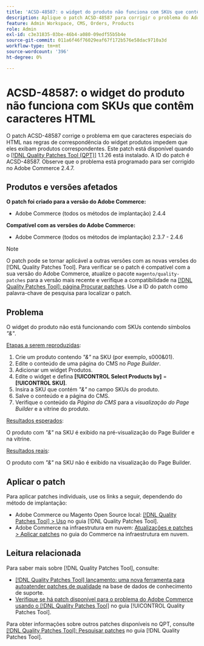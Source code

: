 ```yaml
---
title: 'ACSD-48587: o widget do produto não funciona com SKUs que contêm caracteres HTML'
description: Aplique o patch ACSD-48587 para corrigir o problema do Adobe Commerce em que caracteres especiais do HTML nas regras de correspondência do widget produtos impedem que eles exibam produtos correspondentes.
feature: Admin Workspace, CMS, Orders, Products
role: Admin
exl-id: c3e31835-03be-46b4-a080-09edf55b5b4e
source-git-commit: 011a6f46f76029eaf67f172b576e58dac9710a3d
workflow-type: tm+mt
source-wordcount: '396'
ht-degree: 0%

---
```


# ACSD-48587: o widget do produto não funciona com SKUs que contêm caracteres HTML

O patch ACSD-48587 corrige o problema em que caracteres especiais do HTML nas regras de correspondência do widget produtos impedem que eles exibam produtos correspondentes. Este patch está disponível quando o [[!DNL Quality Patches Tool (QPT)]](https://experienceleague.adobe.com/pt-br/docs/commerce-operations/tools/quality-patches-tool/quality-patches-tool-to-self-serve-quality-patches) 1.1.26 está instalado. A ID do patch é ACSD-48587. Observe que o problema está programado para ser corrigido no Adobe Commerce 2.4.7.

## Produtos e versões afetados

**O patch foi criado para a versão do Adobe Commerce:**

* Adobe Commerce (todos os métodos de implantação) 2.4.4

**Compatível com as versões do Adobe Commerce:**

* Adobe Commerce (todos os métodos de implantação) 2.3.7 - 2.4.6

>[!NOTE]
>
>O patch pode se tornar aplicável a outras versões com as novas versões do [!DNL Quality Patches Tool]. Para verificar se o patch é compatível com a sua versão do Adobe Commerce, atualize o pacote `magento/quality-patches` para a versão mais recente e verifique a compatibilidade na [[!DNL Quality Patches Tool]: página Procurar patches](https://experienceleague.adobe.com/tools/commerce-quality-patches/index.html?lang=pt-BR). Use a ID do patch como palavra-chave de pesquisa para localizar o patch.

## Problema

O widget do produto não está funcionando com SKUs contendo símbolos *&quot;&amp;&quot;*.

<u>Etapas a serem reproduzidas</u>:

1. Crie um produto contendo *&quot;&amp;&quot;* na SKU (por exemplo, s000&amp;01).
1. Edite o conteúdo de uma página do CMS no *Page Builder*.
1. Adicionar um widget Produtos.
1. Edite o widget e defina **[!UICONTROL Select Products by]** = **[!UICONTROL SKU]**.
1. Insira a SKU que contém *&quot;&amp;&quot;* no campo SKUs do produto.
1. Salve o conteúdo e a página do CMS.
1. Verifique o conteúdo da *Página do CMS* para a *visualização do Page Builder* e a vitrine do produto.

<u>Resultados esperados</u>:

O produto com *&quot;&amp;&quot;* na SKU é exibido na pré-visualização do Page Builder e na vitrine.

<u>Resultados reais</u>:

O produto com *&quot;&amp;&quot;* na SKU não é exibido na visualização do Page Builder.

## Aplicar o patch

Para aplicar patches individuais, use os links a seguir, dependendo do método de implantação:

* Adobe Commerce ou Magento Open Source local: [[!DNL Quality Patches Tool] > Uso](/help/tools/quality-patches-tool/usage.md) no guia [!DNL Quality Patches Tool].
* Adobe Commerce na infraestrutura em nuvem: [Atualizações e patches > Aplicar patches](https://experienceleague.adobe.com/docs/commerce-cloud-service/user-guide/develop/upgrade/apply-patches.html?lang=pt-BR) no guia do Commerce na infraestrutura em nuvem.

## Leitura relacionada

Para saber mais sobre [!DNL Quality Patches Tool], consulte:

* [[!DNL Quality Patches Tool] lançamento: uma nova ferramenta para autoatender patches de qualidade](https://experienceleague.adobe.com/pt-br/docs/commerce-operations/tools/quality-patches-tool/quality-patches-tool-to-self-serve-quality-patches) na base de dados de conhecimento de suporte.
* [Verifique se há patch disponível para o problema do Adobe Commerce usando o  [!DNL Quality Patches Tool]](/help/tools/quality-patches-tool/patches-available-in-qpt/check-patch-for-magento-issue-with-magento-quality-patches.md) no guia [!UICONTROL Quality Patches Tool].


Para obter informações sobre outros patches disponíveis no QPT, consulte [[!DNL Quality Patches Tool]: Pesquisar patches](https://experienceleague.adobe.com/tools/commerce-quality-patches/index.html?lang=pt-BR) no guia [!DNL Quality Patches Tool].

